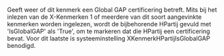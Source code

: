 Geeft weer of dit kenmerk een Global GAP certificering betreft. Mits bij het inlezen van de X-Kenmerken 1 of meerdere van dit soort aangevinkte kenmerken worden ingelezen, wordt de bijbehorende HPartij gevuld met 'IsGlobalGAP' als 'True', om te markeren dat die HPartij een certificering bevat. Voor dit laatste is systeeminstelling XKenmerkHPartijIsGlobalGAP benodigd.